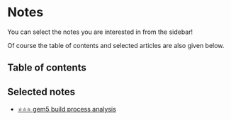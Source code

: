 # Notes

You can select the notes you are interested in from the sidebar!

Of course the table of contents and selected articles are also given below.

## Table of contents

## Selected notes

- [⭐⭐⭐ gem5 build process analysis](./sim/gem5/build_process_analysis)
